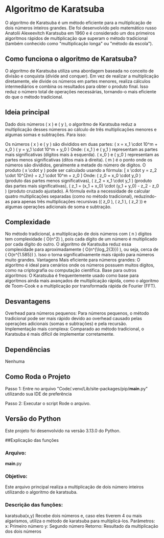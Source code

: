 # Algoritmo de Karatsuba 
O algoritmo de Karatsuba é um método eficiente para a multiplicação de dois números inteiros grandes. Ele foi desenvolvido pelo matemático russo Anatolii Alexeevitch Karatsuba em 1960 e é considerado um dos primeiros algoritmos rápidos de multiplicação que superam o método tradicional (também conhecido como "multiplicação longa" ou "método da escola").

## Como funciona o algoritmo de Karatsuba?
O algoritmo de Karatsuba utiliza uma abordagem baseada no conceito de divisão e conquista (divide and conquer). Em vez de realizar a multiplicação diretamente, ele divide os números em partes menores, realiza cálculos intermediários e combina os resultados para obter o produto final. Isso reduz o número total de operações necessárias, tornando-o mais eficiente do que o método tradicional.

## Ideia principal
Dado dois números ( x ) e ( y ), o algoritmo de Karatsuba reduz a multiplicação desses números ao cálculo de três multiplicações menores e algumas somas e subtrações. Para isso:

Os números ( x ) e ( y ) são divididos em duas partes:
( x = x_1 \cdot 10^m + x_0 )
( y = y_1 \cdot 10^m + y_0 )
Onde:
( x_1 ) e ( y_1 ) representam as partes mais significativas (dígitos mais à esquerda).
( x_0 ) e ( y_0 ) representam as partes menos significativas (ditos mais à direita).
( m ) é o ponto onde os números são divididos, geralmente a metade do número de dígitos.
O produto ( x \cdot y ) pode ser calculado usando a fórmula: [ x \cdot y = z_2 \cdot 10^{2m} + z_1 \cdot 10^m + z_0 ] Onde:
( z_0 = x_0 \cdot y_0 ) (produto das partes menos significativas),
( z_2 = x_1 \cdot y_1 ) (produto das partes mais significativas),
( z_1 = (x_1 + x_0) \cdot (y_1 + y_0) - z_2 - z_0 ) (produto cruzado ajustado).
A fórmula evita a necessidade de calcular quatro multiplicações separadas (como no método tradicional), reduzindo-as para apenas três multiplicações recursivas (( z_0 ), ( z_1 ), ( z_2 )) e algumas operações adicionais de soma e subtração.

## Complexidade
No método tradicional, a multiplicação de dois números com ( n ) dígitos tem complexidade ( O(n^2) ), pois cada dígito de um número é multiplicado por cada dígito do outro.
O algoritmo de Karatsuba reduz essa complexidade para aproximadamente ( O(n^{\log_2{3}}) ), ou seja, cerca de ( O(n^{1.585}) ). Isso o torna significativamente mais rápido para números muito grandes.
Vantagens
Mais eficiente para números grandes: O algoritmo é ideal para cenários onde os números possuem muitos dígitos, como na criptografia ou computação científica.
Base para outros algoritmos: O Karatsuba é frequentemente usado como base para algoritmos ainda mais avançados de multiplicação rápida, como o algoritmo de Toom-Cook e a multiplicação por transformada rápida de Fourier (FFT).
## Desvantagens
Overhead para números pequenos: Para números pequenos, o método tradicional pode ser mais rápido devido ao overhead causado pelas operações adicionais (somas e subtrações) e pela recursão.
Implementação mais complexa: Comparado ao método tradicional, o Karatsuba é mais difícil de implementar corretamente.

## Dependências
Nenhuma 

## Como Roda o Projeto
Passo 1: 
Entre no arquivo "Code/.venv/Lib/site-packages/pip/__main__.py" utilizando sua IDE de preferência

Passo 2: Executar o script
Rode o arquivo.

## Versão do Python
Este projeto foi desenvolvido na versão 3.13.0 do Python.

##Explicação das funções
### Arquivo: 
__main__.py
### Objetivo: 
Este arquivo principal realiza a multiplicação de dois número inteiros utilizando o algoritmo de karatsuba.
### Descrição das funções:
karatsuba(x,y)
Recebe dois números e, caso eles tiverem 4 ou mais algarismos, utiliza o método de karatsuba para multiplicá-los.
Parâmetros:
x: Primeiro número
y: Segundo número
Retorno:
Resultado da multiplicação dos dois números



